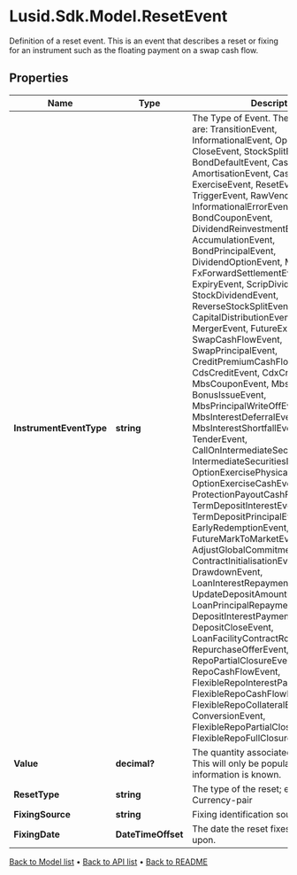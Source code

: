 # Lusid.Sdk.Model.ResetEvent
Definition of a reset event. This is an event that describes a reset or fixing for an instrument such as the floating payment on a swap cash flow.

## Properties

Name | Type | Description | Notes
------------ | ------------- | ------------- | -------------
**InstrumentEventType** | **string** | The Type of Event. The available values are: TransitionEvent, InformationalEvent, OpenEvent, CloseEvent, StockSplitEvent, BondDefaultEvent, CashDividendEvent, AmortisationEvent, CashFlowEvent, ExerciseEvent, ResetEvent, TriggerEvent, RawVendorEvent, InformationalErrorEvent, BondCouponEvent, DividendReinvestmentEvent, AccumulationEvent, BondPrincipalEvent, DividendOptionEvent, MaturityEvent, FxForwardSettlementEvent, ExpiryEvent, ScripDividendEvent, StockDividendEvent, ReverseStockSplitEvent, CapitalDistributionEvent, SpinOffEvent, MergerEvent, FutureExpiryEvent, SwapCashFlowEvent, SwapPrincipalEvent, CreditPremiumCashFlowEvent, CdsCreditEvent, CdxCreditEvent, MbsCouponEvent, MbsPrincipalEvent, BonusIssueEvent, MbsPrincipalWriteOffEvent, MbsInterestDeferralEvent, MbsInterestShortfallEvent, TenderEvent, CallOnIntermediateSecuritiesEvent, IntermediateSecuritiesDistributionEvent, OptionExercisePhysicalEvent, OptionExerciseCashEvent, ProtectionPayoutCashFlowEvent, TermDepositInterestEvent, TermDepositPrincipalEvent, EarlyRedemptionEvent, FutureMarkToMarketEvent, AdjustGlobalCommitmentEvent, ContractInitialisationEvent, DrawdownEvent, LoanInterestRepaymentEvent, UpdateDepositAmountEvent, LoanPrincipalRepaymentEvent, DepositInterestPaymentEvent, DepositCloseEvent, LoanFacilityContractRolloverEvent, RepurchaseOfferEvent, RepoPartialClosureEvent, RepoCashFlowEvent, FlexibleRepoInterestPaymentEvent, FlexibleRepoCashFlowEvent, FlexibleRepoCollateralEvent, ConversionEvent, FlexibleRepoPartialClosureEvent, FlexibleRepoFullClosureEvent | 
**Value** | **decimal?** | The quantity associated with the reset. This will only be populated if the information is known. | [optional] 
**ResetType** | **string** | The type of the reset; e.g. RIC, Currency-pair | 
**FixingSource** | **string** | Fixing identification source, if available. | [optional] 
**FixingDate** | **DateTimeOffset** | The date the reset fixes, or is observed upon. | 

[Back to Model list](../README.md#documentation-for-models) &#8226; [Back to API list](../README.md#documentation-for-api-endpoints) &#8226; [Back to README](../README.md)

